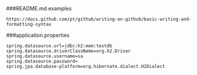 ###README.md examples
```
https://docs.github.com/pt/github/writing-on-github/basic-writing-and-formatting-syntax
```
###application.properties
```
spring.datasource.url=jdbc:h2:mem:testdb
spring.datasource.driverClassName=org.h2.Driver
spring.datasource.username=sa
spring.datasource.password=
spring.jpa.database-platform=org.hibernate.dialect.H2Dialect
```